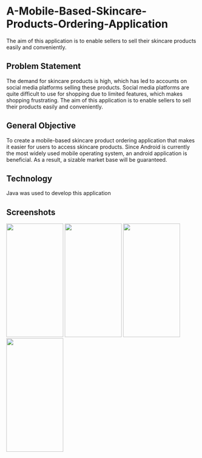 # A-Mobile-Based-Skincare-Products-Ordering-Application
The aim of this application is to enable sellers to sell their skincare products easily and conveniently.

## Problem Statement
The demand for skincare products is high, which has led to accounts on social media platforms selling these products. Social media platforms are quite difficult to use for shopping due to limited features, which makes shopping frustrating. The aim of this application is to enable sellers to sell their products easily and conveniently.

## General Objective
To create a mobile-based skincare product ordering application that makes it easier for users to access skincare products. Since Android is currently the most widely used mobile operating system, an android application is beneficial. As a result, a sizable market base will be guaranteed.

## Technology
Java was used to develop this application

## Screenshots

<img src = "https://user-images.githubusercontent.com/77668194/213923074-dca43448-39c9-4f2c-bf10-8d4fb6709dd8.jpg" width="150" height="300">
<img src = "https://user-images.githubusercontent.com/77668194/213923054-344fcdc2-e811-477e-a1e5-fd499cc2e415.jpg" width="150" height="300">
<img src = "https://user-images.githubusercontent.com/77668194/213923056-6759168d-def6-425a-8693-2ef1de06e5e1.jpg" width="150" height="300">
<img src = "https://user-images.githubusercontent.com/77668194/213923057-bafea8f8-35d3-44c9-969d-0d646167f03d.jpg" width="150" height="300">
